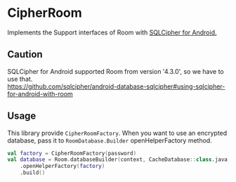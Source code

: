 # CipherRoom

Implements the Support interfaces of Room with [SQLCipher for Android.](https://www.zetetic.net/sqlcipher/sqlcipher-for-android/)

## Caution

SQLCipher for Android supported Room from version '4.3.0', so we have to use that.  
https://github.com/sqlcipher/android-database-sqlcipher#using-sqlcipher-for-android-with-room

## Usage
This library provide `CipherRoomFactory`.
When you want to use an encrypted database, pass it to `RoomDatabase.Builder` openHelperFactory method.

```kotlin
val factory = CipherRoomFactory(password)
val database = Room.databaseBuilder(context, CacheDatabase::class.java, "db_name")
    .openHelperFactory(factory)
    .build()
```
